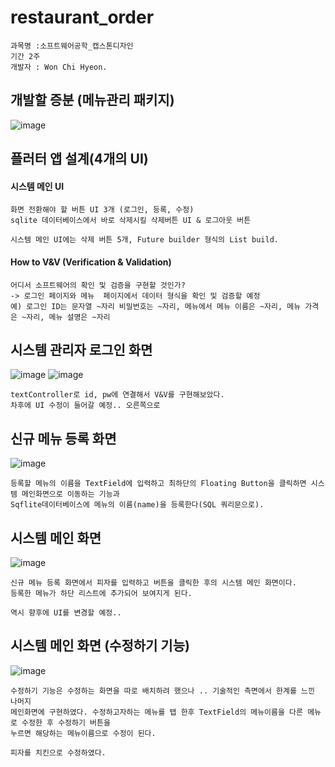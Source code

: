 # restaurant_order
```
과목명 :소프트웨어공학_캡스톤디자인 
기간 2주
개발자 : Won Chi Hyeon.
```

## 개발할 증분 (메뉴관리 패키지)
![image](https://user-images.githubusercontent.com/58906858/236520848-6712ef38-d6c0-4171-a9c7-77fb14fd5aae.png)


## 플러터 앱 설계(4개의 UI)

#### 시스템 메인 UI
```
화면 전환해야 할 버튼 UI 3개 (로그인, 등록, 수정)
sqlite 데이터베이스에서 바로 삭제시킬 삭제버튼 UI & 로그아웃 버튼

시스템 메인 UI에는 삭제 버튼 5개, Future builder 형식의 List build.
```

#### How to V&V (Verification & Validation)
```
어디서 소프트웨어의 확인 및 검증을 구현할 것인가?
-> 로그인 페이지와 메뉴  페이지에서 데이터 형식을 확인 및 검증할 예정 
예) 로그인 ID는 문자열 ~자리 비밀번호는 ~자리, 메뉴에서 메뉴 이름은 ~자리, 메뉴 가격은 ~자리, 메뉴 설명은 ~자리
```

## 시스템 관리자 로그인 화면
![image](https://user-images.githubusercontent.com/58906858/236513319-52c6fabe-a5aa-4c0a-b068-f61b5f3eba9f.png)
![image](https://user-images.githubusercontent.com/58906858/236514490-c02472b9-33e3-4048-b41f-adc8946cd93e.png)

```
textController로 id, pw에 연결해서 V&V를 구현해보았다.
차후에 UI 수정이 들어갈 예정.. 오른쪽으로 
```

## 신규 메뉴 등록 화면
![image](https://user-images.githubusercontent.com/58906858/236514913-12ce6dd5-11d8-4b45-91ef-262dd95db98b.png)
```
등록할 메뉴의 이름을 TextField에 입력하고 최하단의 Floating Button을 클릭하면 시스템 메인화면으로 이동하는 기능과
Sqflite데이터베이스에 메뉴의 이름(name)을 등록한다(SQL 쿼리문으로).
```

## 시스템 메인 화면
![image](https://user-images.githubusercontent.com/58906858/236515336-3277fb3c-5bf6-4d26-9a9f-d181b2b29830.png)
```
신규 메뉴 등록 화면에서 피자를 입력하고 버튼을 클릭한 후의 시스템 메인 화면이다.
등록한 메뉴가 하단 리스트에 추가되어 보여지게 된다.

역시 향후에 UI를 변경할 예정..
```

## 시스템 메인 화면 (수정하기 기능)
![image](https://user-images.githubusercontent.com/58906858/236515848-26b3848f-a875-4a38-8c31-894c75278e8c.png)
```
수정하기 기능은 수정하는 화면을 따로 배치하려 했으나 .. 기술적인 측면에서 한계를 느낀 나머지
메인화면에 구현하였다. 수정하고자하는 메뉴를 탭 한후 TextField의 메뉴이름을 다른 메뉴로 수정한 후 수정하기 버튼을
누르면 해당하는 메뉴이름으로 수정이 된다.

피자를 치킨으로 수정하였다.
```
